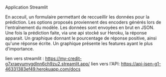 Application Streamlit 

En acceuil, un formulaire permettant de reccueillir les données pour la prédiction.
Les options proposés proviennent des encoders générés lors de l'entraînement du modèle.
Les données sont envoyées en brut en JSON.
Une fois la prédiction faite, via une api stocké sur Heroku, la réponse apparait.
Un graphique donnant le pourcentage de réponse positive, ainsi qu'une réponse écrite. 
Un graphique présente les features ayant le plus d'importance.

lien vers streamlit : https://my-credit-g7xraeyumygdlnn6ch9zu2.streamlit.app/
lien vers l'API: https://api-isen-g1-46331383ef49.herokuapp.com/docs